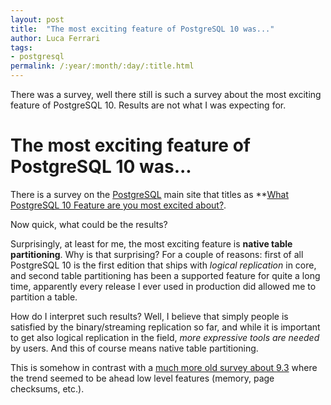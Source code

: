 ```yaml
---
layout: post
title:  "The most exciting feature of PostgreSQL 10 was..."
author: Luca Ferrari
tags:
- postgresql
permalink: /:year/:month/:day/:title.html
---
```

There was a survey, well there still is such a survey about the most exciting feature of PostgreSQL 10. Results are not what I was expecting for.

# The most exciting feature of PostgreSQL 10 was...

There is a survey on the [PostgreSQL](https://www.postgresql.org) main site that titles as **[What PostgreSQL 10 Feature are you most excited about?](https://www.postgresql.org/community/survey/93-what-postgresql-10-feature-are-you-most-excited-about/).

Now quick, what could be the results?

Surprisingly, at least for me, the most exciting feature is **native table partitioning**. Why is that surprising? For a couple of reasons: first of all PostgreSQL 10 is the first edition that ships with *logical replication* in core, and second table partitioning has been a supported feature for quite a long time, apparently every release I ever used in production did allowed me to partition a table.

How do I interpret such results? Well, I believe that simply people is satisfied by the binary/streaming replication so far, and while it is important to get also logical replication in the field, *more expressive tools are needed* by users. And this of course means native table partitioning.

This is somehow in contrast with a [much more old survey about 9.3](https://www.postgresql.org/community/survey/85-whats-your-favorite-93-feature/) where the trend seemed to be ahead low level features (memory, page checksums, etc.).
